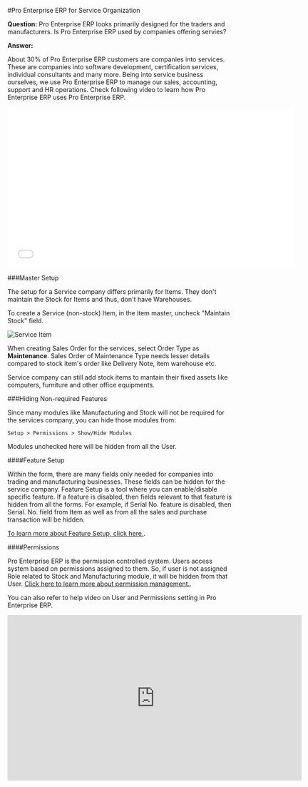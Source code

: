 <!-- add-breadcrumbs -->
#Pro Enterprise ERP for Service Organization

**Question:** Pro Enterprise ERP looks primarily designed for the traders and manufacturers. Is Pro Enterprise ERP used by companies offering servies?

**Answer:**

About 30% of Pro Enterprise ERP customers are companies into services. These are companies into software development, certification services, individual consultants and many more. Being into service business ourselves, we use Pro Enterprise ERP to manage our sales, accounting, support and HR operations. Check following video to learn how Pro Enterprise ERP uses Pro Enterprise ERP.

<iframe width="640" height="360" src="//www.youtube.com/embed/b6r7WxJMfFA" frameborder="0" allowfullscreen=""></iframe>

###Master Setup

The setup for a Service company differs primarily for Items. They don't maintain the Stock for Items and thus, don't have Warehouses.

To create a Service (non-stock) Item, in the item master, uncheck "Maintain Stock" field.

<img alt="Service Item" class="screenshot"  src="/docs/assets/img/articles/services-1.png">

When creating Sales Order for the services, select Order Type as **Maintenance**. Sales Order of Maintenance Type needs lesser details compared to stock item's order like Delivery Note, item warehouse etc.

Service company can still add stock items to mantain their fixed assets like computers, furniture and other office equipments.

###Hiding Non-required Features

Since many modules like Manufacturing and Stock will not be required for the services company, you can hide those modules from:

`Setup > Permissions > Show/Hide Modules`

Modules unchecked here will be hidden from all the User.

####Feature Setup

Within the form, there are many fields only needed for companies into trading and manufacturing businesses. These fields can be hidden for the service company. Feature Setup is a tool where you can enable/disable specific feature. If a feature is disabled, then fields relevant to that feature is hidden from all the forms. For example, if Serial No. feature is disabled, then Serial. No. field from Item as well as from all the sales and purchase transaction will be hidden.

[To learn more about Feature Setup, click here.](/docs/user/manual/en/customize-ProEnterprise/hiding-modules-and-features.html).

####Permissions

Pro Enterprise ERP is the permission controlled system. Users access system based on permissions assigned to them. So, if user is not assigned Role related to Stock and Manufacturing module, it will be hidden from that User. [Click here to learn more about permission management.](/docs/user/manual/en/setting-up/users-and-permissions.html).

You can also refer to help video on User and Permissions setting in Pro Enterprise ERP.

<iframe width="660" height="371" src="https://www.youtube.com/embed/fnBoRhBrwR4" frameborder="0" allowfullscreen></iframe>

<!-- markdown -->